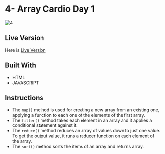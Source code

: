 # 4- Array Cardio Day 1

![4](https://user-images.githubusercontent.com/73752127/103690488-dd8aee80-4fa5-11eb-96b8-4e98f49cbf5a.PNG)
## Live Version

Here is [Live Version](https://cerensolpan.github.io/JS30_C/04_Array%20Cardio%20Day%201/index.html)

## Built With
 - HTML 
 - JAVASCRIPT

## Instructions 

 - The `map()` method is used for creating a new array from an existing one, applying a function to each one of the elements of the first array.
 - The `filter()` method takes each element in an array and it applies a conditional statement against it. 
 - The `reduce()` method reduces an array of values down to just one value. To get the output value, it runs a reducer function on each element of the array.
 - The `sort()` method sorts the items of an array and returns array.
